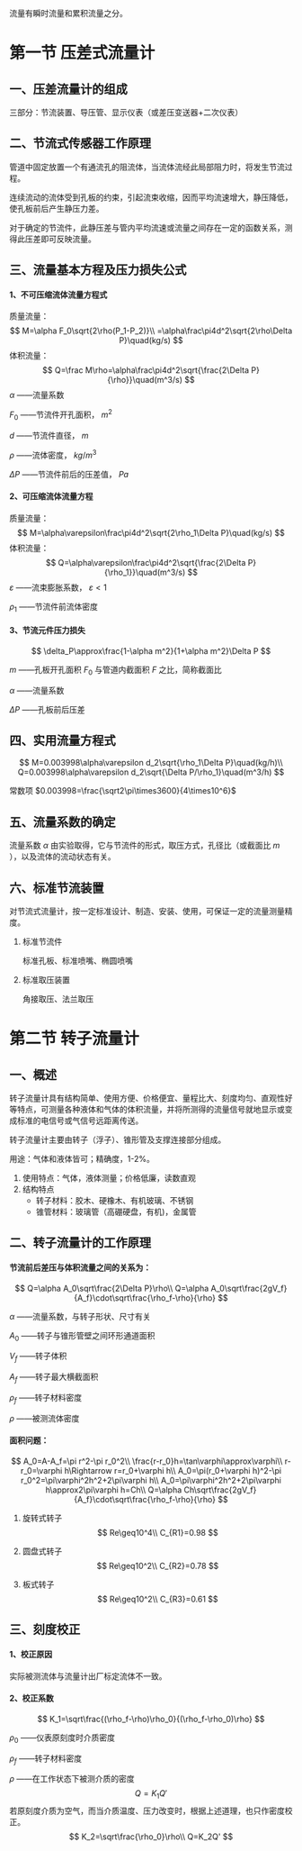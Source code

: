 流量有瞬时流量和累积流量之分。

# 第一节 压差式流量计

## 一、压差流量计的组成

三部分：节流装置、导压管、显示仪表（或差压变送器+二次仪表）

## 二、节流式传感器工作原理

管道中固定放置一个有通流孔的阻流体，当流体流经此局部阻力时，将发生节流过程。

连续流动的流体受到孔板的约束，引起流束收缩，因而平均流速增大，静压降低，使孔板前后产生静压力差。

对于确定的节流件，此静压差与管内平均流速或流量之间存在一定的函数关系，测得此压差即可反映流量。

## 三、流量基本方程及压力损失公式

#### 1、不可压缩流体流量方程式

质量流量：
$$
M=\alpha F_0\sqrt{2\rho(P_1-P_2)}\\
=\alpha\frac\pi4d^2\sqrt{2\rho\Delta P}\quad(kg/s)
$$
体积流量：
$$
Q=\frac M\rho=\alpha\frac\pi4d^2\sqrt{\frac{2\Delta P}{\rho}}\quad(m^3/s)
$$
$\alpha$ ——流量系数

$F_0$ ——节流件开孔面积， $m^2$

$d$ ——节流件直径， $m$

$\rho$ ——流体密度， $kg/m^3$

$\Delta P$ ——节流件前后的压差值， $Pa$

#### 2、可压缩流体流量方程

质量流量：
$$
M=\alpha\varepsilon\frac\pi4d^2\sqrt{2\rho_1\Delta P}\quad(kg/s)
$$
体积流量：
$$
Q=\alpha\varepsilon\frac\pi4d^2\sqrt{\frac{2\Delta P}{\rho_1}}\quad(m^3/s)
$$
$\varepsilon$ ——流束膨胀系数， $\varepsilon<1$

$\rho_1$ ——节流件前流体密度

#### 3、节流元件压力损失

$$
\delta_P\approx\frac{1-\alpha m^2}{1+\alpha m^2}\Delta P
$$

$m$ ——孔板开孔面积 $F_0$ 与管道内截面积 $F$ 之比，简称截面比

$\alpha$ ——流量系数

$\Delta P$ ——孔板前后压差

## 四、实用流量方程式

$$
M=0.003998\alpha\varepsilon d_2\sqrt{\rho_1\Delta P}\quad(kg/h)\\
Q=0.003998\alpha\varepsilon d_2\sqrt{\Delta P/\rho_1}\quad(m^3/h)
$$

常数项 $0.003998=\frac{\sqrt2\pi\times3600}{4\times10^6}$

## 五、流量系数的确定

流量系数 $\alpha$ 由实验取得，它与节流件的形式，取压方式，孔径比（或截面比 $m$ ），以及流体的流动状态有关。

## 六、标准节流装置

对节流式流量计，按一定标准设计、制造、安装、使用，可保证一定的流量测量精度。

1. 标准节流件

   标准孔板、标准喷嘴、椭圆喷嘴

2. 标准取压装置

   角接取压、法兰取压

# 第二节 转子流量计

## 一、概述

转子流量计具有结构简单、使用方便、价格便宜、量程比大、刻度均匀、直观性好等特点，可测量各种液体和气体的体积流量，并将所测得的流量信号就地显示或变成标准的电信号或气信号远距离传送。

转子流量计主要由转子（浮子）、锥形管及支撑连接部分组成。

用途：气体和液体皆可；精确度，1-2%。

1. 使用特点：气体，液体测量；价格低廉，读数直观
2. 结构特点
   * 转子材料：胶木、硬橡木、有机玻璃、不锈钢
   * 锥管材料：玻璃管（高硼硬盘，有机)，金属管

## 二、转子流量计的工作原理

#### 节流前后差压与体积流量之间的关系为：

$$
Q=\alpha A_0\sqrt\frac{2\Delta P}\rho\\
Q=\alpha A_0\sqrt\frac{2gV_f}{A_f}\cdot\sqrt\frac{\rho_f-\rho}{\rho}
$$

$\alpha$ ——流量系数，与转子形状、尺寸有关

$A_0$ ——转子与锥形管壁之间环形通道面积

$V_f$ ——转子体积

$A_f$ ——转子最大横截面积

$\rho_f$ ——转子材料密度

$\rho$ ——被测流体密度

#### 面积问题：

$$
A_0=A-A_f=\pi r^2-\pi r_0^2\\
\frac{r-r_0}h=\tan\varphi\approx\varphi\\
r-r_0=\varphi h\Rightarrow r=r_0+\varphi h\\
A_0=\pi(r_0+\varphi h)^2-\pi r_0^2=\pi\varphi^2h^2+2\pi\varphi h\\
A_0=\pi\varphi^2h^2+2\pi\varphi h\approx2\pi\varphi h=Ch\\
Q=\alpha Ch\sqrt\frac{2gV_f}{A_f}\cdot\sqrt\frac{\rho_f-\rho}{\rho}
$$

1. 旋转式转子
   $$
   Re\geq10^4\\
   C_{R1}=0.98
   $$

2. 圆盘式转子
   $$
   Re\geq10^2\\
   C_{R2}=0.78
   $$

3. 板式转子
   $$
   Re\geq10^2\\
   C_{R3}=0.61
   $$
   

## 三、刻度校正

#### 1、校正原因

实际被测流体与流量计出厂标定流体不一致。

#### 2、校正系数

$$
K_1=\sqrt\frac{(\rho_f-\rho)\rho_0}{(\rho_f-\rho_0)\rho}
$$

$\rho_0$ ——仪表原刻度时介质密度

$\rho_f$ ——转子材料密度

$\rho$ ——在工作状态下被测介质的密度
$$
Q=K_1Q'
$$
若原刻度介质为空气，而当介质温度、压力改变时，根据上述道理，也只作密度校正。
$$
K_2=\sqrt\frac{\rho_0}\rho\\
Q=K_2Q'
$$
